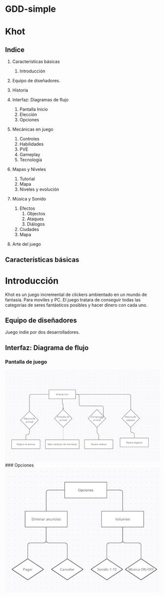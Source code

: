 # GDD-simple

# Khot

## Indice


1. Características básicas
   1. Introducción

2. Equipo de diseñadores.

3. Historia
 
4. Interfaz: Diagramas de flujo
   1. Pantalla Inicio
   2. Elección
   3. Opciones
 
5. Mecánicas en juego
   1. Controles
   2. Habilidades
   3. PVE
   4. Gameplay
   5. Tecnología
   
6. Mapas y Niveles
   1.  Tutorial
   2.  Mapa
   3.  Niveles y evolución

7. Música y Sonido
   1. Efectos
      1. Objectos
      2. Ataques
      3. Diálogos
   2. Ciudades
   3. Mapa

8. Arte del juego 

## Características básicas

# Introducción

Khot es un juego incremental de clickers ambientado en un mundo de fantasía. Para moviles y PC. El juego tratara de conseguir todas las categorias de seres fantásticos posibles y hacer dinero con cada uno.


## Equipo de diseñadores

Juego indie por dos desarrolladores.

## Interfaz: Diagrama de flujo

### Pantalla de juego
<img src = https://github.com/AlbertoGarciaMiguelez/GDD-simple/blob/main/img/rapido.PNG>
### Opciones
<img src = https://github.com/AlbertoGarciaMiguelez/GDD-simple/blob/main/img/opciones.PNG>

